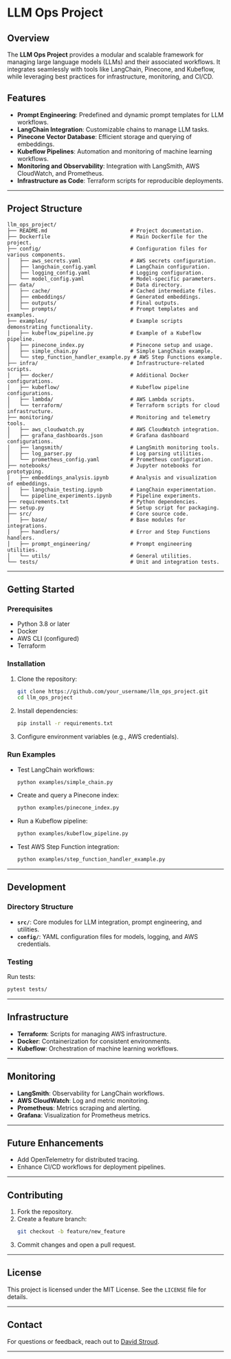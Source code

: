 # LLM Ops Project

## Overview
The **LLM Ops Project** provides a modular and scalable framework for managing large language models (LLMs) and their associated workflows. It integrates seamlessly with tools like LangChain, Pinecone, and Kubeflow, while leveraging best practices for infrastructure, monitoring, and CI/CD.

## Features
- **Prompt Engineering**: Predefined and dynamic prompt templates for LLM workflows.
- **LangChain Integration**: Customizable chains to manage LLM tasks.
- **Pinecone Vector Database**: Efficient storage and querying of embeddings.
- **Kubeflow Pipelines**: Automation and monitoring of machine learning workflows.
- **Monitoring and Observability**: Integration with LangSmith, AWS CloudWatch, and Prometheus.
- **Infrastructure as Code**: Terraform scripts for reproducible deployments.

---

## Project Structure
```plaintext
llm_ops_project/
├── README.md                           # Project documentation.
├── Dockerfile                          # Main Dockerfile for the project.
├── config/                             # Configuration files for various components.
│   ├── aws_secrets.yaml                # AWS secrets configuration.
│   ├── langchain_config.yaml           # LangChain configuration.
│   ├── logging_config.yaml             # Logging configuration.
│   └── model_config.yaml               # Model-specific parameters.
├── data/                               # Data directory.
│   ├── cache/                          # Cached intermediate files.
│   ├── embeddings/                     # Generated embeddings.
│   ├── outputs/                        # Final outputs.
│   └── prompts/                        # Prompt templates and examples.
├── examples/                           # Example scripts demonstrating functionality.
│   ├── kubeflow_pipeline.py            # Example of a Kubeflow pipeline.
│   ├── pinecone_index.py               # Pinecone setup and usage.
│   ├── simple_chain.py                 # Simple LangChain example.
│   └── step_function_handler_example.py # AWS Step Functions example.
├── infra/                              # Infrastructure-related scripts.
│   ├── docker/                         # Additional Docker configurations.
│   ├── kubeflow/                       # Kubeflow pipeline configurations.
│   ├── lambda/                         # AWS Lambda scripts.
│   └── terraform/                      # Terraform scripts for cloud infrastructure.
├── monitoring/                         # Monitoring and telemetry tools.
│   ├── aws_cloudwatch.py               # AWS CloudWatch integration.
│   ├── grafana_dashboards.json         # Grafana dashboard configurations.
│   ├── langsmith/                      # LangSmith monitoring tools.
│   ├── log_parser.py                   # Log parsing utilities.
│   └── prometheus_config.yaml          # Prometheus configuration.
├── notebooks/                          # Jupyter notebooks for prototyping.
│   ├── embeddings_analysis.ipynb       # Analysis and visualization of embeddings.
│   ├── langchain_testing.ipynb         # LangChain experimentation.
│   └── pipeline_experiments.ipynb      # Pipeline experiments.
├── requirements.txt                    # Python dependencies.
├── setup.py                            # Setup script for packaging.
├── src/                                # Core source code.
│   ├── base/                           # Base modules for integrations.
│   ├── handlers/                       # Error and Step Functions handlers.
│   ├── prompt_engineering/             # Prompt engineering utilities.
│   └── utils/                          # General utilities.
└── tests/                              # Unit and integration tests.
```

---

## Getting Started

### Prerequisites
- Python 3.8 or later
- Docker
- AWS CLI (configured)
- Terraform

### Installation
1. Clone the repository:
   ```bash
   git clone https://github.com/your_username/llm_ops_project.git
   cd llm_ops_project
   ```
2. Install dependencies:
   ```bash
   pip install -r requirements.txt
   ```

3. Configure environment variables (e.g., AWS credentials).

### Run Examples
- Test LangChain workflows:
   ```bash
   python examples/simple_chain.py
   ```
- Create and query a Pinecone index:
   ```bash
   python examples/pinecone_index.py
   ```
- Run a Kubeflow pipeline:
   ```bash
   python examples/kubeflow_pipeline.py
   ```
- Test AWS Step Function integration:
   ```bash
   python examples/step_function_handler_example.py
   ```

---

## Development

### Directory Structure
- **`src/`**: Core modules for LLM integration, prompt engineering, and utilities.
- **`config/`**: YAML configuration files for models, logging, and AWS credentials.

### Testing
Run tests:
```bash
pytest tests/
```

---

## Infrastructure
- **Terraform**: Scripts for managing AWS infrastructure.
- **Docker**: Containerization for consistent environments.
- **Kubeflow**: Orchestration of machine learning workflows.

---

## Monitoring
- **LangSmith**: Observability for LangChain workflows.
- **AWS CloudWatch**: Log and metric monitoring.
- **Prometheus**: Metrics scraping and alerting.
- **Grafana**: Visualization for Prometheus metrics.

---

## Future Enhancements
- Add OpenTelemetry for distributed tracing.
- Enhance CI/CD workflows for deployment pipelines.

---

## Contributing
1. Fork the repository.
2. Create a feature branch:
   ```bash
   git checkout -b feature/new_feature
   ```
3. Commit changes and open a pull request.

---

## License
This project is licensed under the MIT License. See the `LICENSE` file for details.

---

## Contact
For questions or feedback, reach out to [David Stroud](mailto:david@davidstroud.me).

---

